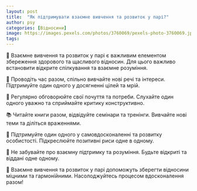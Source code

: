 ```yaml
---
layout: post
title:  "Як підтримувати взаємне вивчення та розвиток у парі?"
author: psy
categories: [Відносини]
image: https://images.pexels.com/photos/3760069/pexels-photo-3760069.jpeg?auto=compress&cs=tinysrgb&fit=crop&h=627&w=1200
tags: 
---
```


🌟 Взаємне вивчення та розвиток у парі є важливим елементом збереження здорового та щасливого відносин. Для цього важливо встановити відкрите спілкування та взаємне розуміння.

👫 Проводіть час разом, спільно вивчайте нові речі та інтереси. Підтримуйте один одного у досягненні цілей та мрій.

💬 Регулярно обговорюйте свої почуття та потреби. Слухайте один одного уважно та сприймайте критику конструктивно.

📚 Читайте книги разом, відвідуйте семінари та тренінги. Вивчайте нові теми та діліться враженнями.

🌻 Підтримуйте один одного у самовдосконаленні та розвитку особистості. Підкреслюйте позитивні риси одне в одному.

🌈 Не забувайте про взаємну підтримку та розуміння. Будьте відкриті та віддані одне одному.

💖 Взаємне вивчення та розвиток у парі допоможуть зберегти відносини міцними та гармонійними. Насолоджуйтесь процесом вдосконалення разом!


